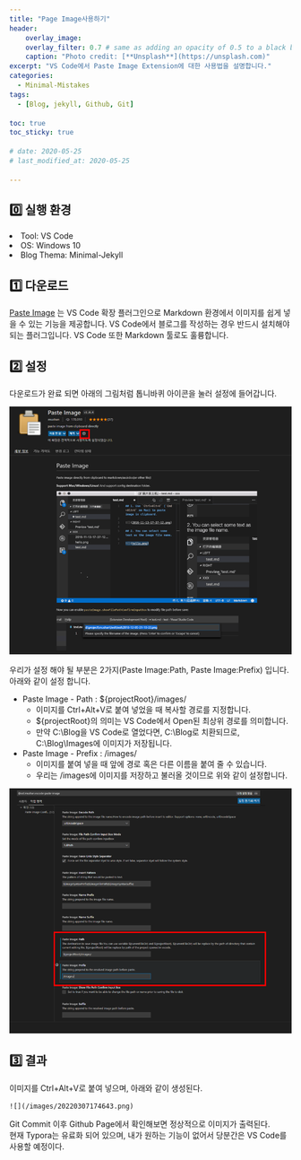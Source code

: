 ```yaml
---
title: "Page Image사용하기"
header:
    overlay_image: 
    overlay_filter: 0.7 # same as adding an opacity of 0.5 to a black background
    caption: "Photo credit: [**Unsplash**](https://unsplash.com)"
excerpt: "VS Code에서 Paste Image Extension에 대한 사용법을 설명합니다."
categories:
  - Minimal-Mistakes
tags:
  - [Blog, jekyll, Github, Git]

toc: true
toc_sticky: true
 
# date: 2020-05-25
# last_modified_at: 2020-05-25

---
```

## 0️⃣ 실행 환경
<div class="notice--info">
  <li>Tool: VS Code</li>
  <li>OS: Windows 10</li>
  <li>Blog Thema: Minimal-Jekyll</li>
</div>

## 1️⃣ 다운로드 
[Paste Image](https://marketplace.visualstudio.com/items?itemName=mushan.vscode-paste-image)
는 VS Code 확장 플러그인으로 Markdown 환경에서 이미지를 쉽게 넣을 수 있는 기능을 제공합니다. VS Code에서 블로그를 작성하는 경우 반드시 설치해야 되는 플러그입니다. VS Code 또한 Markdown 툴로도 훌륭합니다.


## 2️⃣ 설정

다운로드가 완료 되면 아래의 그림처럼 톱니바퀴 아이콘을 눌러 설정에 들어갑니다.

![](/images/20220307173340.png)


우리가 설정 해야 될 부분은 2가지(Paste Image:Path, Paste Image:Prefix) 입니다.  
아래와 같이 설정 합니다.  
- Paste Image - Path : ${projectRoot}/images/
  - 이미지를 Ctrl+Alt+V로 붙여 넣었을 때 복사할 경로를 지정합니다.
  - ${projectRoot}의 의미는 VS Code에서 Open된 최상위 경로를 의미합니다.
  - 만약 C:\Blog을 VS Code로 열었다면, C:\Blog로 치환되므로, C:\Blog\Images에 이미지가 저장됩니다.
- Paste Image - Prefix : /images/
  - 이미지를 붙여 넣을 때 앞에 경로 혹은 다른 이름을 붙여 줄 수 있습니다.
  - 우리는 /images에 이미지를 저장하고 불러올 것이므로 위와 같이 설정합니다.


![](/images/20220307174643.png)


## 3️⃣ 결과  

이미지를 Ctrl+Alt+V로 붙여 넣으며, 아래와 같이 생성된다.
```
![](/images/20220307174643.png)
```

Git Commit 이후 Github Page에서 확인해보면 정상적으로 이미지가 출력된다.  
현재 Typora는 유료화 되어 있으며, 내가 원하는 기능이 없어서 당분간은 VS Code를 사용할 예정이다.